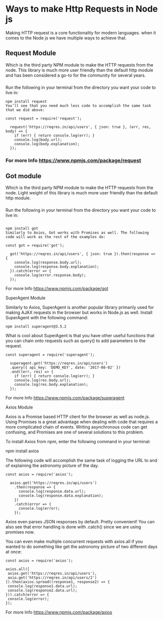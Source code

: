 # Ways to make Http Requests in Node js
Making HTTP request is a core functionality for modern languages.
when it comes to the Node js we have multiple ways to achieve that.


## Request Module

Which is the third party NPM module to make the HTTP requests from the node.
This library is much more user friendly than the default http module and has been considered a go-to for the community for several years.
###
Run the following in your terminal from the directory you want your code to live in:
```
npm install request
You’ll see that you need much less code to accomplish the same task that we did above:
```
```
const request = require('request');
```
      request('https://reqres.in/api/users', { json: true }, (err, res, body) => {
        if (err) { return console.log(err); }
        console.log(body.url);
        console.log(body.explanation);
      });

### For more Info https://www.npmjs.com/package/request

## Got module 
Which is the third party NPM module to make the HTTP requests from the node.
Light weight of this library is much more user friendly than the default http module.

###
Run the following in your terminal from the directory you want your code to live in:
```

npm install got
Similarly to Axios, Got works with Promises as well. The following code will work as the rest of the examples do:
```

```
const got = require('got');
```

      got('https://reqres.in/api/users', { json: true }).then(response => {
        console.log(response.body.url);
        console.log(response.body.explanation);
      }).catch(error => {
        console.log(error.response.body);
      });

For more Info https://www.npmjs.com/package/got

SuperAgent Module

Similarly to Axios, SuperAgent is another popular library primarily used for making AJAX requests in the browser but works in Node.js as well. Install SuperAgent with the following command:

```
npm install superagent@3.5.2
```
What is cool about SuperAgent is that you have other useful functions that you can chain onto requests such as query() to add parameters to the request.

```
const superagent = require('superagent');
```
      superagent.get('https://reqres.in/api/users')
      .query({ api_key: 'DEMO_KEY', date: '2017-08-02' })
      .end((err, res) => {
        if (err) { return console.log(err); }
        console.log(res.body.url);
        console.log(res.body.explanation);
      });

For more Info https://www.npmjs.com/package/superagent

Axios Module

Axios is a Promise based HTTP client for the browser as well as node.js. Using Promises is a great advantage when dealing with code that requires a more complicated chain of events.
Writing asynchronous code can get confusing, and Promises are one of several solutions to this problem.

To install Axios from npm, enter the following command in your terminal:

npm install axios

The following code will accomplish the same task of logging the URL to and of explaining the astronomy picture of the day.

```
const axios = require('axios');
```

      axios.get('https://reqres.in/api/users')
        .then(response => {
          console.log(response.data.url);
          console.log(response.data.explanation);
        })
        .catch(error => {
          console.log(error);
        });

Axios even parses JSON responses by default. Pretty convenient! You can also see that error handling is done with .catch() since we are using promises now.

You can even make multiple concurrent requests with axios.all if you wanted to do something like get the astronomy picture of two different days at once:

```
const axios = require('axios');
```

    axios.all([
     axios.get('https://reqres.in/api/users'),
     axio.get('https://reqres.in/api/users/2')
    ]).then(axios.spread((response1, response2) => {
     console.log(response1.data.url);
     console.log(response2.data.url);
    })).catch(error => {
     console.log(error);
    });

For more Info https://www.npmjs.com/package/axios
